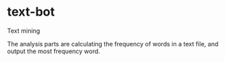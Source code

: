 # text-bot
Text mining 

The analysis parts are calculating the frequency of words in a text file,
and output the most frequency word.
